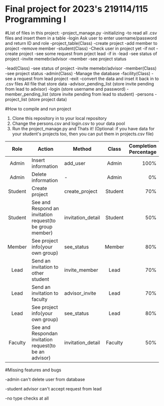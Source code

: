 # Final project for 2023's 219114/115 Programming I
#List of files in this project:
-project_manage.py
  -initializing
    -to read all .csv files and insert them in a table
  -login
    Ask user to enter username/password and return ID and role
  -project_table(Class)
    -create project
    -add member to project
    -remove  member
  -student(Class)
    -Check user in project yet
      -if not
        -create project
        -see some request from prject lead
      -if in
        -lead
          -see status of project
          -invite memebr/advisor
        -member
          -see project status

  -lead(Class)
    -see status of project
    -invite memebr/advisor
  -member(Class)
    -see project status
  -admin(Class)
    -Manage the database 
  -facility(Class)
    -see a request from lead project
  -exit
    -convert the data and inset it back in to .csv files
All file that store data
-advisor_pending_list (store  invite pending from lead to advisor)
-login (store  username and password)
-member_pending_list (store invite pending from lead to student)
-persons
-project_list (store project data)

#How to compile and run project
1. Clone this repository in to your local repository
2. Change the persons.csv and login.csv to your data pool
3. Run the project_manage.py and Thats it! (Optional: if you have data for your student's projects too, then you can put them in projects.csv file)

|  Role   | Action                                                         | Method                  |  Class  | Completion<br/>Percentage |
|:-------:|----------------------------------------------------------------|-------------------------|:-------:|--------------------------:|
|  Admin  | Insert information                                             | add_user                |  Admin  |                      100% |
|  Admin  | Delete information                                             | -                       |  Admin  |                        0% |
| Student | Create project                                                 | create_project          | Student |                       70% |
| Student | See and Respond an invitation request(to be group member)      | invitation_detail       | Student |                       50% |
| Member  | See project info(your own group)                               | see_status              | Member  |                       80% |
|  Lead   | Send an invitation to other student                            | invite_member           |  Lead   |                       70% |
|  Lead   | Send an invitation to faculty                                  | advisor_invite          |  Lead   |                       70% |
|  Lead   | See project info(your own group)                               | see_status              |  Lead   |                       80% |
| Faculty | See and Respondan invitation request(to be an advisor)         | invitation_detail       | Faculty |                       50% |

#Missing features and bugs

-admin can't delete user from database

-student advisor can't accept request from lead

-no type checks at all

  
  

